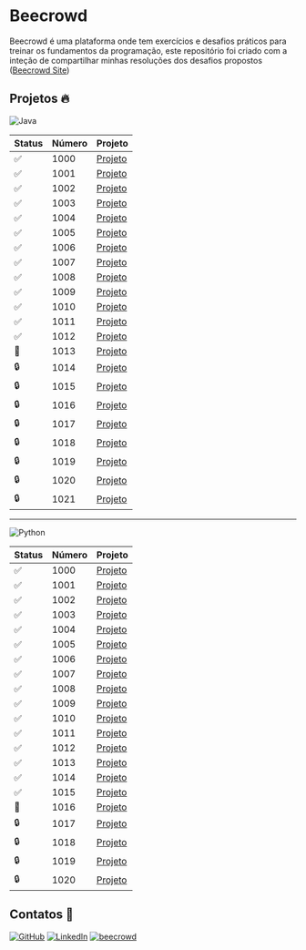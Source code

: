 # Beecrowd

Beecrowd é uma plataforma onde tem exercícios e desafios práticos para treinar os fundamentos da programação, este repositório foi criado com a inteção de compartilhar minhas resoluções dos desafios propostos ([Beecrowd Site](https://judge.beecrowd.com/en))

## Projetos 🔥

![Java](https://img.shields.io/badge/java-%23ED8B00.svg?style=for-the-badge&logo=openjdk&logoColor=white)

| Status | Número | Projeto |
|--------|--------|---------|
|   ✅   |  1000  | [Projeto](https://github.com/carlosvinicius-ai/HackerRank_and_LeetCode/tree/master/beecrowd/Java/1000-hello-world) |
|   ✅   |  1001  | [Projeto](https://github.com/carlosvinicius-ai/HackerRank_and_LeetCode/tree/master/beecrowd/Java/1001-Extremely-Basic) |
|   ✅   |  1002  | [Projeto](https://github.com/carlosvinicius-ai/HackerRank_and_LeetCode/tree/master/beecrowd/Java/1002-area-of-a-Circle) |
|   ✅   |  1003  | [Projeto](https://github.com/carlosvinicius-ai/HackerRank_and_LeetCode/tree/master/beecrowd/Java/1003-simple-sum) |
|   ✅   |  1004  | [Projeto](https://github.com/carlosvinicius-ai/HackerRank_and_LeetCode/tree/master/beecrowd/Java/1004-simple-product) |
|   ✅   |  1005  | [Projeto](https://github.com/carlosvinicius-ai/HackerRank_and_LeetCode/tree/master/beecrowd/Java/1005-avarage-1) |
|   ✅   |  1006  | [Projeto](https://github.com/carlosvinicius-ai/HackerRank_and_LeetCode/tree/master/beecrowd/Java/1006-avarage-2) |
|   ✅   |  1007  | [Projeto](https://github.com/carlosvinicius-ai/HackerRank_and_LeetCode/tree/master/beecrowd/Java/1007-difference) |
|   ✅   |  1008  | [Projeto](https://github.com/carlosvinicius-ai/HackerRank_and_LeetCode/tree/master/beecrowd/Java/1008-salary) |
|   ✅   |  1009  | [Projeto](https://github.com/carlosvinicius-ai/HackerRank_and_LeetCode/tree/master/beecrowd/Java/1009-Salary-With-Bonus) |
|   ✅   |  1010  | [Projeto](https://github.com/carlosvinicius-ai/HackerRank_and_LeetCode/tree/master/beecrowd/Java/1010-simple-calculate) |
|   ✅   |  1011  | [Projeto](https://github.com/carlosvinicius-ai/HackerRank_and_LeetCode/tree/master/beecrowd/Java/1011-sphere) |
|   ✅   |  1012  | [Projeto](https://github.com/carlosvinicius-ai/HackerRank_and_LeetCode/tree/master/beecrowd/Java/1012-area) |
|   🚧   |  1013  | [Projeto]() |
|   🔒️   |  1014  | [Projeto]() |
|   🔒️   |  1015  | [Projeto]() |
|   🔒️   |  1016  | [Projeto]() |
|   🔒️   |  1017  | [Projeto]() |
|   🔒️   |  1018  | [Projeto]() |
|   🔒️   |  1019  | [Projeto]() |
|   🔒️   |  1020  | [Projeto]() |
|   🔒️   |  1021  | [Projeto]() |

---

![Python](https://img.shields.io/badge/python-3670A0?style=for-the-badge&logo=python&logoColor=ffdd54)

| Status | Número | Projeto |
|--------|--------|---------|
|   ✅   |  1000  | [Projeto](https://github.com/carlosvinicius-ai/HackerRank_and_LeetCode/blob/master/beecrowd/Python/1000HelloWorld.py) |
|   ✅   |  1001  | [Projeto](https://github.com/carlosvinicius-ai/HackerRank_and_LeetCode/blob/master/beecrowd/Python/1001ExtremelyBasic.py) |
|   ✅   |  1002  | [Projeto](https://github.com/carlosvinicius-ai/HackerRank_and_LeetCode/blob/master/beecrowd/Python/1002AreaDoCirculo.py) |
|   ✅   |  1003  | [Projeto](https://github.com/carlosvinicius-ai/HackerRank_and_LeetCode/blob/master/beecrowd/Python/1003SomaSimples.py) |
|   ✅   |  1004  | [Projeto](https://github.com/carlosvinicius-ai/HackerRank_and_LeetCode/blob/master/beecrowd/Python/1004ProdutoSimples.py) |
|   ✅   |  1005  | [Projeto](https://github.com/carlosvinicius-ai/HackerRank_and_LeetCode/blob/master/beecrowd/Python/1005Media1.py) |
|   ✅   |  1006  | [Projeto](https://github.com/carlosvinicius-ai/HackerRank_and_LeetCode/blob/master/beecrowd/Python/1006Media2.py) |
|   ✅   |  1007  | [Projeto](https://github.com/carlosvinicius-ai/HackerRank_and_LeetCode/blob/master/beecrowd/Python/1007Diferenca.py) |
|   ✅   |  1008  | [Projeto](https://github.com/carlosvinicius-ai/HackerRank_and_LeetCode/blob/master/beecrowd/Python/1008Salario.py) |
|   ✅   |  1009  | [Projeto](https://github.com/carlosvinicius-ai/HackerRank_and_LeetCode/blob/master/beecrowd/Python/1009SalarioComBonus.py) |
|   ✅   |  1010  | [Projeto](https://github.com/carlosvinicius-ai/HackerRank_and_LeetCode/blob/master/beecrowd/Python/1010CalculoSimples.py) |
|   ✅   |  1011  | [Projeto](https://github.com/carlosvinicius-ai/HackerRank_and_LeetCode/blob/master/beecrowd/Python/1011Esfera.py) |
|   ✅   |  1012  | [Projeto](https://github.com/carlosvinicius-ai/HackerRank_and_LeetCode/blob/master/beecrowd/Python/1012Area.py) |
|   ✅   |  1013  | [Projeto](https://github.com/carlosvinicius-ai/HackerRank_and_LeetCode/blob/master/beecrowd/Python/1013OMaior.py) |
|   ✅   |  1014  | [Projeto](https://github.com/carlosvinicius-ai/HackerRank_and_LeetCode/blob/master/beecrowd/Python/1014Consumo.py) |
|   ✅   |  1015  | [Projeto](https://github.com/carlosvinicius-ai/HackerRank_and_LeetCode/blob/master/beecrowd/Python/1015DistanciaEntreDoisPontos.py) |
|   🚧   |  1016  | [Projeto]() |
|   🔒️   |  1017  | [Projeto]() |
|   🔒️   |  1018  | [Projeto]() |
|   🔒️   |  1019  | [Projeto]() |
|   🔒️   |  1020  | [Projeto]() |


## Contatos 📱

[![GitHub](https://img.shields.io/badge/GitHub-100000?style=for-the-badge&logo=github&logoColor=white)](https://github.com/carlosvinicius-ai)
[![LinkedIn](https://img.shields.io/badge/LinkedIn-0077B5?style=for-the-badge&logo=linkedin&logoColor=white)](https://www.linkedin.com/in/carlosvini/)
[![beecrowd](https://img.shields.io/badge/beecrowd-FFD700?style=for-the-badge&logo=beecrowd&logoColor=black)](https://judge.beecrowd.com/en/profile/1013917)
